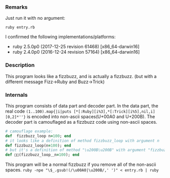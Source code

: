 ### Remarks

Just run it with no argument:

    ruby entry.rb

I confirmed the following implementations/platforms:

* ruby 2.5.0p0 (2017-12-25 revision 61468) [x86_64-darwin16]
* ruby 2.4.0p0 (2016-12-24 revision 57164) [x86_64-darwin16]

### Description

This program looks like a fizzbuzz, and is actually a fizzbuzz.
(but with a different message Fizz→Ruby and Buzz→Trick)

### Internals

This program consists of data part and decoder part.
In the data part, the real code `(1..100).map{|i|puts [*[:Ruby][i%3],*[:Trick][i%5],nil,i][0,2]*''}` is encoded into non-ascii spaces(U+00A0 and U+200B).
The decoder part is camouflaged as a fizzbuzz code using non-ascii spaces.

```ruby
# camouflage example:
def ​​ fizzbuzz_loop n=100; end
# it looks like a definition of method fizzbuzz_loop with argument n
def fizzbuzz_loop(n=100); end
# but it's a definition of method "\u200B\u200B" with argument "fizzbuzz_loop\u00A0n"
def □□(fizzbuzz_loop＿n=100); end
```

This program will be a normal fizzbuzz if you remove all of the non-ascii spaces.
`ruby -npe "\$_.gsub!(/\u00A0|\u200B/,' ')" < entry.rb | ruby`
